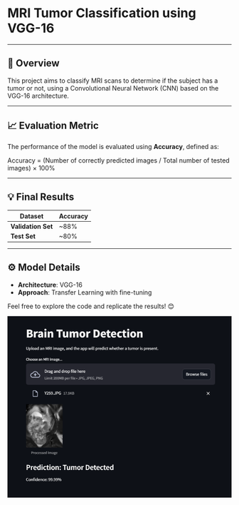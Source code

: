 # MRI Tumor Classification using VGG-16

---

## 📌 Overview  
This project aims to classify MRI scans to determine if the subject has a tumor or not, using a Convolutional Neural Network (CNN) based on the VGG-16 architecture.

---

## 📈 Evaluation Metric  
The performance of the model is evaluated using **Accuracy**, defined as:  

Accuracy = (Number of correctly predicted images / Total number of tested images) × 100%


---

## 💡 Final Results  

| **Dataset**       | **Accuracy** |  
|--------------------|--------------|  
| **Validation Set** | ~88%         |  
| **Test Set**       | ~80%         |  

---

## ⚙️ Model Details  
- **Architecture**: VGG-16  
- **Approach**: Transfer Learning with fine-tuning  

Feel free to explore the code and replicate the results! 😊  

![App Screenshot](https://github.com/FaisalShahid03/Brain-Tumor-Detection/blob/main/aies.png)
